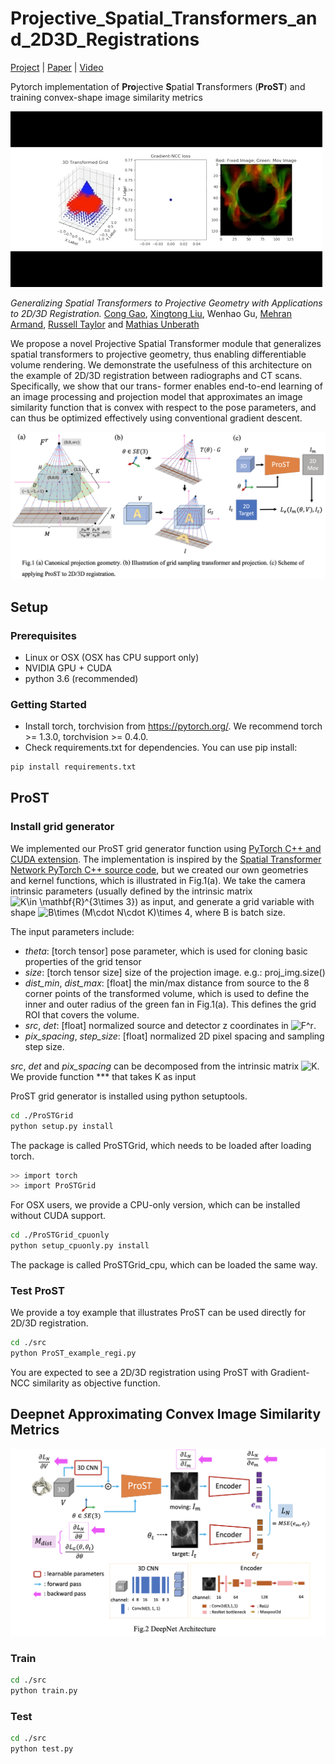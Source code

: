 # Projective_Spatial_Transformers_and_2D3D_Registrations
[Project](webpagelink) | [Paper](arxivlink) | [Video](youtubelink)

Pytorch implementation of **Pro**jective **S**patial **T**ransformers (**ProST**) and training convex-shape image similarity metrics

![](./imgs/movie.gif)

*Generalizing Spatial Transformers to Projective  Geometry with Applications to 2D/3D Registration.*
[Cong Gao](http://www.cs.jhu.edu/~gaoc/), [Xingtong Liu](http://www.cs.jhu.edu/~xingtongl/), Wenhao Gu, [Mehran Armand](https://ep.jhu.edu/about-us/faculty-directory/861-mehran-armand), [Russell Taylor](https://www.cs.jhu.edu/~rht/) and [Mathias Unberath](https://mathiasunberath.github.io/)

We propose a novel Projective Spatial Transformer module that generalizes spatial transformers to projective geometry, thus enabling differentiable volume rendering. We demonstrate the usefulness of this architecture on the example of 2D/3D registration between radiographs and CT scans. Specifically, we show that our trans- former enables end-to-end learning of an image processing and projection model that approximates an image similarity function that is convex with respect to the pose parameters, and can thus be optimized effectively using conventional gradient descent.

<img src="imgs/Fig_ProST.png" width="900px"/>

## Setup

### Prerequisites
- Linux or OSX (OSX has CPU support only)
- NVIDIA GPU + CUDA
- python 3.6 (recommended)

### Getting Started
- Install torch, torchvision from https://pytorch.org/. We recommend torch >= 1.3.0, torchvision >= 0.4.0.
- Check requirements.txt for dependencies. You can use pip install:
```bash
pip install requirements.txt
```
## ProST

### Install grid generator
We implemented our ProST grid generator function using [PyTorch C++ and CUDA extension](https://pytorch.org/tutorials/advanced/cpp_extension.html). The implementation is inspired by the [Spatial Transformer Network PyTorch C++ source code](https://github.com/pytorch/pytorch/blob/master/aten/src/ATen/native/AffineGridGenerator.cpp), but we created our own geometries and kernel functions, which is illustrated in Fig.1(a). We take the camera intrinsic parameters (usually defined by the intrinsic matrix ![K\in \mathbf{R}^{3\times 3}](https://render.githubusercontent.com/render/math?math=K%5Cin%20%5Cmathbf%7BR%7D%5E%7B3%5Ctimes%203%7D)) as input, and generate a grid variable with shape ![B\times (M\cdot N\cdot K)\times 4](https://render.githubusercontent.com/render/math?math=B%5Ctimes%20(M%5Ccdot%20N%5Ccdot%20K)%5Ctimes%204), where B is batch size. 

The input parameters include:
- *theta*: [torch tensor] pose parameter, which is used for cloning basic properties of the grid tensor
- *size*: [torch tensor size] size of the projection image. e.g.: proj_img.size()
- *dist_min*, *dist_max*: [float] the min/max distance from source to the 8 corner points of the transformed volume, which is used to define the inner and outer radius of the green fan in Fig.1(a). This defines the grid ROI that covers the volume.
- *src*, *det*: [float] normalized source and detector z coordinates in ![F^r](https://render.githubusercontent.com/render/math?math=F%5Er).
- *pix_spacing*, *step_size*: [float] normalized 2D pixel spacing and sampling step size.

*src*, *det* and *pix_spacing* can be decomposed from the intrinsic matrix ![K](https://render.githubusercontent.com/render/math?math=K). We provide function *** that takes K as input

ProST grid generator is installed using python setuptools. 
```bash
cd ./ProSTGrid
python setup.py install
```
The package is called ProSTGrid, which needs to be loaded after loading torch.
```bash
>> import torch
>> import ProSTGrid
```
For OSX users, we provide a CPU-only version, which can be installed without CUDA support. 
```bash
cd ./ProSTGrid_cpuonly
python setup_cpuonly.py install
```
The package is called ProSTGrid_cpu, which can be loaded the same way.

### Test ProST
We provide a toy example that illustrates ProST can be used directly for 2D/3D registration. 
```bash
cd ./src
python ProST_example_regi.py
```
You are expected to see a 2D/3D registration using ProST with Gradient-NCC similarity as objective function.

## Deepnet Approximating Convex Image Similarity Metrics
<img src="imgs/Fig_Deepnet.png" width="900px"/>

### Train
```bash
cd ./src
python train.py
```
### Test
```bash
cd ./src
python test.py
```
